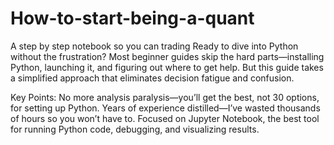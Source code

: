 # How-to-start-being-a-quant
A step by step notebook so you can trading
Ready to dive into Python without the frustration? Most beginner guides skip the hard parts—installing Python, launching it, and figuring out where to get help. But this guide takes a simplified approach that eliminates decision fatigue and confusion.

Key Points:
No more analysis paralysis—you’ll get the best, not 30 options, for setting up Python.
Years of experience distilled—I’ve wasted thousands of hours so you won’t have to.
Focused on Jupyter Notebook, the best tool for running Python code, debugging, and visualizing results.
